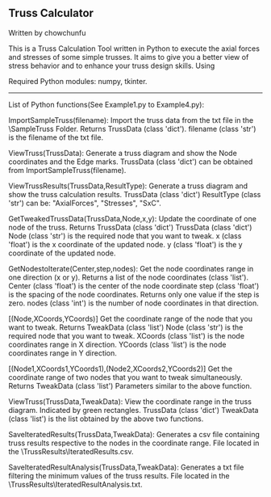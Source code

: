 Truss Calculator
------------------------------------------------------------------------------------
Written by chowchunfu

This is a Truss Calculation Tool written in Python to execute the axial forces and stresses of some simple trusses. It aims to give you a better view of stress behavior and to enhance your truss design skills.
Using 

Required Python modules: numpy, tkinter.

------------------------------------------------------------------------------------
List of Python functions(See Example1.py to Example4.py):

ImportSampleTruss(filename):
Import the truss data from the txt file in the \SampleTruss Folder. Returns TrussData (class 'dict'). 
filename (class 'str') is the filename of the txt file.

ViewTruss(TrussData):
Generate a truss diagram and show the Node coordinates and the Edge marks.
TrussData (class 'dict') can be obtained from ImportSampleTruss(filename).

ViewTrussResults(TrussData,ResultType):
Generate a truss diagram and show the truss calculation results.
TrussData (class 'dict')
ResultType (class 'str') can be: "AxialForces", "Stresses", "SxC".

GetTweakedTrussData(TrussData,Node,x,y):
Update the coordinate of one node of the truss. Returns TrussData (class 'dict')
TrussData (class 'dict')
Node (class 'str') is the required node that you want to tweak.
x (class 'float') is the x coordinate of the updated node.
y (class 'float') is the y coordinate of the updated node.

GetNodestoIterate(Center,step,nodes):
Get the node coordinates range in one direction (x or y). Returns a list of the node coordinates (class 'list').
Center (class 'float') is the center of the node coordinate
step (class 'float') is the spacing of the node coordinates. Returns only one value if the step is zero.
nodes (class 'int') is the number of node coordinates in that direction.

[(Node,XCoords,YCoords)]
Get the coordinate range of the node that you want to tweak. Returns TweakData (class 'list')
Node (class 'str') is the required node that you want to tweak.
XCoords (class 'list') is the node coordinates range in X direction.
YCoords (class 'list') is the node coordinates range in Y direction.

[(Node1,XCoords1,YCoords1),(Node2,XCoords2,YCoords2)]
Get the coordinate range of two nodes that you want to tweak simultaneously. Returns TweakData (class 'list')
Parameters similar to the above function.

ViewTruss(TrussData,TweakData):
View the coordinate range in the truss diagram. Indicated by green rectangles.
TrussData (class 'dict')
TweakData (class 'list') is the list obtained by the above two functions.

SaveIteratedResults(TrussData,TweakData):
Generates a csv file containing truss results respective to the nodes in the coordinate range.
File located in the \TrussResults\IteratedResults.csv.

SaveIteratedResultAnalysis(TrussData,TweakData):
Generates a txt file filtering the minimum values of the truss results.
File located in the \TrussResults\IteratedResultAnalysis.txt.
